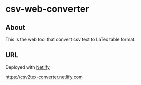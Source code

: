 # csv-web-converter

## About

This is the web tool that convert csv text to LaTex table format.

## URL

Deployed with [Netlify](https://www.netlify.com/)

https://csv2tex-converter.netlify.com
